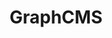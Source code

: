 ---
codehost: https://github.com/graphcms
linkedin: https://linkedin.com/company/graphcms
logohandle: graphcms
sort: graphcms
title: GraphCMS
twitter: https://x.com/graphcms
website: https://graphcms.com/
---